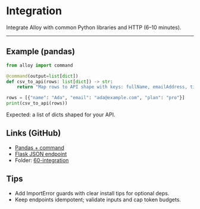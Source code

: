 # Integration

Integrate Alloy with common Python libraries and HTTP (6–10 minutes).

---

## Example (pandas)

```python
from alloy import command

@command(output=list[dict])
def csv_to_api(rows: list[dict]) -> str:
    return "Map rows to API shape with keys: fullName, emailAddress, tier"

rows = [{"name": "Ada", "email": "ada@example.com", "plan": "pro"}]
print(csv_to_api(rows))
```

Expected: a list of dicts shaped for your API.

## Links (GitHub)
- [Pandas + command](https://github.com/lydakis/alloy/blob/main/examples/60-integration/01_with_pandas.py)
- [Flask JSON endpoint](https://github.com/lydakis/alloy/blob/main/examples/60-integration/02_flask_endpoint.py)
- Folder: [60-integration](https://github.com/lydakis/alloy/tree/main/examples/60-integration)

## Tips
- Add ImportError guards with clear install tips for optional deps.
- Keep endpoints idempotent; validate inputs and cap token budgets.
